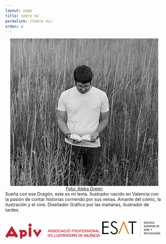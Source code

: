 ```yaml
---
layout: page
title: Sobre mí
permalink: /Sobre mi/
orden: 8
---
```


<div style="float:left;margin: 0 16px;">
 <img src="/img/sobremi.jpg" style="display:block;"/>
 <div style="text-align:center;"><a href="https://www.flickr.com/photos/aleksgreen/" target="_blank">Foto: Aleks Green</a></div>
</div>

Sueña con ese Dragón, este es mi lema. Ilustrador nacido en Valencia con la pasión de contar historias corriendo por sus venas.
Amante del cómic, la ilustración y el cine. Diseñador Gráfico por las mañanas, ilustrador de tardes.



 <img src="/img/logoapiv.png" />
 <img src="/img/logoesat.png" />

